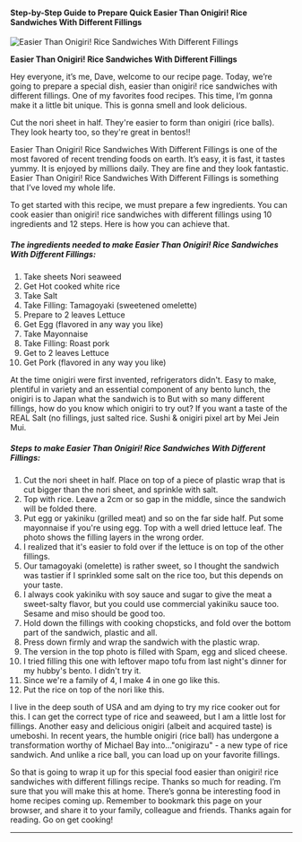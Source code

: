             

#### Step-by-Step Guide to Prepare Quick Easier Than Onigiri! Rice Sandwiches With Different Fillings

![Easier Than Onigiri! Rice Sandwiches With Different Fillings](https://img-global.cpcdn.com/recipes/5033257446932480/751x532cq70/easier-than-onigiri-rice-sandwiches-with-different-fillings-recipe-main-photo.jpg)

**Easier Than Onigiri! Rice Sandwiches With Different Fillings**

Hey everyone, it’s me, Dave, welcome to our recipe page. Today, we’re going to prepare a special dish, easier than onigiri! rice sandwiches with different fillings. One of my favorites food recipes. This time, I’m gonna make it a little bit unique. This is gonna smell and look delicious.

Cut the nori sheet in half. They're easier to form than onigiri (rice balls). They look hearty too, so they're great in bentos!!

Easier Than Onigiri! Rice Sandwiches With Different Fillings is one of the most favored of recent trending foods on earth. It’s easy, it is fast, it tastes yummy. It is enjoyed by millions daily. They are fine and they look fantastic. Easier Than Onigiri! Rice Sandwiches With Different Fillings is something that I’ve loved my whole life.

To get started with this recipe, we must prepare a few ingredients. You can cook easier than onigiri! rice sandwiches with different fillings using 10 ingredients and 12 steps. Here is how you can achieve that.

##### The ingredients needed to make Easier Than Onigiri! Rice Sandwiches With Different Fillings:

1.  Take sheets Nori seaweed
2.  Get Hot cooked white rice
3.  Take Salt
4.  Take Filling: Tamagoyaki (sweetened omelette)
5.  Prepare to 2 leaves Lettuce
6.  Get Egg (flavored in any way you like)
7.  Take Mayonnaise
8.  Take Filling: Roast pork
9.  Get to 2 leaves Lettuce
10.  Get Pork (flavored in any way you like)

At the time onigiri were first invented, refrigerators didn't. Easy to make, plentiful in variety and an essential component of any bento lunch, the onigiri is to Japan what the sandwich is to But with so many different fillings, how do you know which onigiri to try out? If you want a taste of the REAL Salt (no fillings, just salted rice. Sushi & onigiri pixel art by Mei Jein Mui.

##### Steps to make Easier Than Onigiri! Rice Sandwiches With Different Fillings:

1.  Cut the nori sheet in half. Place on top of a piece of plastic wrap that is cut bigger than the nori sheet, and sprinkle with salt.
2.  Top with rice. Leave a 2cm or so gap in the middle, since the sandwich will be folded there.
3.  Put egg or yakiniku (grilled meat) and so on the far side half. Put some mayonnaise if you're using egg. Top with a well dried lettuce leaf. The photo shows the filling layers in the wrong order.
4.  I realized that it's easier to fold over if the lettuce is on top of the other fillings.
5.  Our tamagoyaki (omelette) is rather sweet, so I thought the sandwich was tastier if I sprinkled some salt on the rice too, but this depends on your taste.
6.  I always cook yakiniku with soy sauce and sugar to give the meat a sweet-salty flavor, but you could use commercial yakiniku sauce too. Sesame and miso should be good too.
7.  Hold down the fillings with cooking chopsticks, and fold over the bottom part of the sandwich, plastic and all.
8.  Press down firmly and wrap the sandwich with the plastic wrap.
9.  The version in the top photo is filled with Spam, egg and sliced cheese.
10.  I tried filling this one with leftover mapo tofu from last night's dinner for my hubby's bento. I didn't try it.
11.  Since we're a family of 4, I make 4 in one go like this.
12.  Put the rice on top of the nori like this.

I live in the deep south of USA and am dying to try my rice cooker out for this. I can get the correct type of rice and seaweed, but I am a little lost for fillings. Another easy and delicious onigiri (albeit and acquired taste) is umeboshi. In recent years, the humble onigiri (rice ball) has undergone a transformation worthy of Michael Bay into…"onigirazu" - a new type of rice sandwich. And unlike a rice ball, you can load up on your favorite fillings.

So that is going to wrap it up for this special food easier than onigiri! rice sandwiches with different fillings recipe. Thanks so much for reading. I’m sure that you will make this at home. There’s gonna be interesting food in home recipes coming up. Remember to bookmark this page on your browser, and share it to your family, colleague and friends. Thanks again for reading. Go on get cooking!

* * *